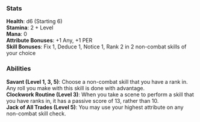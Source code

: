 ### Stats
**Health**: d6 (Starting 6)  
**Stamina**: 2 + Level  
**Mana**: 0  
**Attribute Bonuses**: +1 Any, +1 PER  
**Skill Bonuses**: Fix 1, Deduce 1, Notice 1, Rank 2 in 2 non-combat skills of your choice  

### Abilities
**Savant (Level 1, 3, 5)**: Choose a non-combat skill that you have a rank in. Any roll you make with this skill is done with advantage.  
**Clockwork Routine (Level 3)**: When you take a scene to perform a skill that you have ranks in, it has a passive score of 13, rather than 10.  
**Jack of All Trades (Level 5)**: You may use your highest attribute on any non-combat skill check.  

